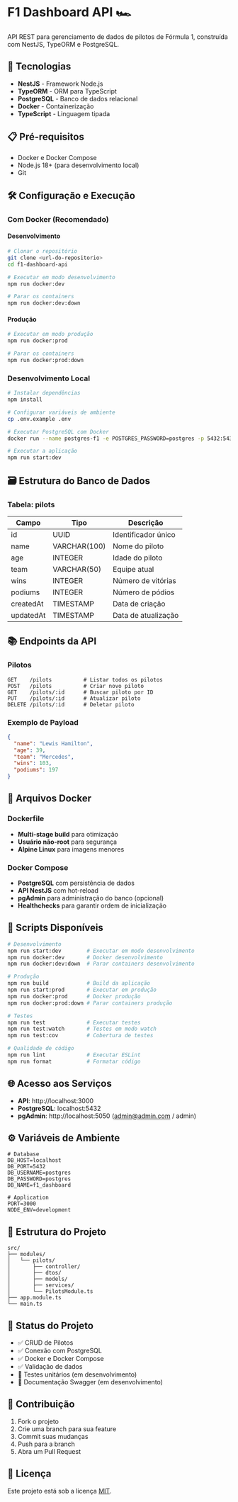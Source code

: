 # F1 Dashboard API 🏎️

API REST para gerenciamento de dados de pilotos de Fórmula 1, construída com NestJS, TypeORM e PostgreSQL.

## 🚀 Tecnologias

- **NestJS** - Framework Node.js
- **TypeORM** - ORM para TypeScript
- **PostgreSQL** - Banco de dados relacional
- **Docker** - Containerização
- **TypeScript** - Linguagem tipada

## 📋 Pré-requisitos

- Docker e Docker Compose
- Node.js 18+ (para desenvolvimento local)
- Git

## 🛠️ Configuração e Execução

### Com Docker (Recomendado)

#### Desenvolvimento
```bash
# Clonar o repositório
git clone <url-do-repositorio>
cd f1-dashboard-api

# Executar em modo desenvolvimento
npm run docker:dev

# Parar os containers
npm run docker:dev:down
```

#### Produção
```bash
# Executar em modo produção
npm run docker:prod

# Parar os containers
npm run docker:prod:down
```

### Desenvolvimento Local

```bash
# Instalar dependências
npm install

# Configurar variáveis de ambiente
cp .env.example .env

# Executar PostgreSQL com Docker
docker run --name postgres-f1 -e POSTGRES_PASSWORD=postgres -p 5432:5432 -d postgres:15-alpine

# Executar a aplicação
npm run start:dev
```

## 🗃️ Estrutura do Banco de Dados

### Tabela: pilots
| Campo | Tipo | Descrição |
|-------|------|-----------|
| id | UUID | Identificador único |
| name | VARCHAR(100) | Nome do piloto |
| age | INTEGER | Idade do piloto |
| team | VARCHAR(50) | Equipe atual |
| wins | INTEGER | Número de vitórias |
| podiums | INTEGER | Número de pódios |
| createdAt | TIMESTAMP | Data de criação |
| updatedAt | TIMESTAMP | Data de atualização |

## 📚 Endpoints da API

### Pilotos

```http
GET    /pilots          # Listar todos os pilotos
POST   /pilots          # Criar novo piloto
GET    /pilots/:id      # Buscar piloto por ID
PUT    /pilots/:id      # Atualizar piloto
DELETE /pilots/:id      # Deletar piloto
```

### Exemplo de Payload

```json
{
  "name": "Lewis Hamilton",
  "age": 39,
  "team": "Mercedes",
  "wins": 103,
  "podiums": 197
}
```

## 🐳 Arquivos Docker

### Dockerfile
- **Multi-stage build** para otimização
- **Usuário não-root** para segurança
- **Alpine Linux** para imagens menores

### Docker Compose
- **PostgreSQL** com persistência de dados
- **API NestJS** com hot-reload
- **pgAdmin** para administração do banco (opcional)
- **Healthchecks** para garantir ordem de inicialização

## 🔧 Scripts Disponíveis

```bash
# Desenvolvimento
npm run start:dev        # Executar em modo desenvolvimento
npm run docker:dev       # Docker desenvolvimento
npm run docker:dev:down  # Parar containers desenvolvimento

# Produção
npm run build            # Build da aplicação
npm run start:prod       # Executar em produção
npm run docker:prod      # Docker produção
npm run docker:prod:down # Parar containers produção

# Testes
npm run test             # Executar testes
npm run test:watch       # Testes em modo watch
npm run test:cov         # Cobertura de testes

# Qualidade de código
npm run lint             # Executar ESLint
npm run format           # Formatar código
```

## 🌐 Acesso aos Serviços

- **API**: http://localhost:3000
- **PostgreSQL**: localhost:5432
- **pgAdmin**: http://localhost:5050 (admin@admin.com / admin)

## ⚙️ Variáveis de Ambiente

```env
# Database
DB_HOST=localhost
DB_PORT=5432
DB_USERNAME=postgres
DB_PASSWORD=postgres
DB_NAME=f1_dashboard

# Application
PORT=3000
NODE_ENV=development
```

## 📁 Estrutura do Projeto

```
src/
├── modules/
│   └── pilots/
│       ├── controller/
│       ├── dtos/
│       ├── models/
│       ├── services/
│       └── PilotsModule.ts
├── app.module.ts
└── main.ts
```

## 🔄 Status do Projeto

- ✅ CRUD de Pilotos
- ✅ Conexão com PostgreSQL
- ✅ Docker e Docker Compose
- ✅ Validação de dados
- 🔄 Testes unitários (em desenvolvimento)
- 🔄 Documentação Swagger (em desenvolvimento)

## 🤝 Contribuição

1. Fork o projeto
2. Crie uma branch para sua feature
3. Commit suas mudanças
4. Push para a branch
5. Abra um Pull Request

## 📄 Licença

Este projeto está sob a licença [MIT](LICENSE).
  <!--[![Backers on Open Collective](https://opencollective.com/nest/backers/badge.svg)](https://opencollective.com/nest#backer)
  [![Sponsors on Open Collective](https://opencollective.com/nest/sponsors/badge.svg)](https://opencollective.com/nest#sponsor)-->